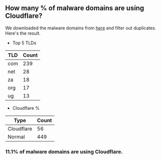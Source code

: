 ## How many % of malware domains are using Cloudflare?


We downloaded the malware domains from [here](https://urlhaus.abuse.ch) and filter out duplicates.
Here's the result.


[//]: # (start replacement)


- Top 5 TLDs

| TLD | Count |
| --- | --- |
| com | 239 |
| net | 28 |
| za | 18 |
| org | 17 |
| ug | 13 |


- Cloudflare %

| Type | Count |
| --- | --- |
| Cloudflare | 56 |
| Normal | 449 |


### 11.1% of malware domains are using Cloudflare.